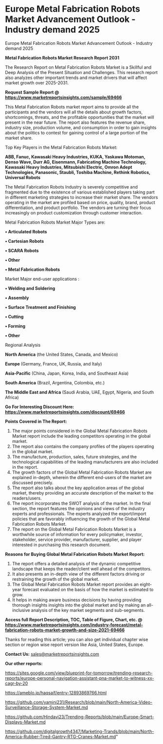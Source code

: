 # Europe Metal Fabrication Robots Market Advancement Outlook - Industry demand 2025
Europe Metal Fabrication Robots Market Advancement Outlook - Industry demand 2025

<strong>Metal Fabrication Robots Market Research Report 2031</strong>

The Research Report on Metal Fabrication Robots Market is a Skillful and Deep Analysis of the Present Situation and Challenges. This research report also analyzes other important trends and market drivers that will affect market growth over 2025-2031.

<strong>Request Sample Report @ <a href=https://www.marketreportsinsights.com/sample/69466>https://www.marketreportsinsights.com/sample/69466</a></strong>

This Metal Fabrication Robots market report aims to provide all the participants and the vendors will all the details about growth factors, shortcomings, threats, and the profitable opportunities that the market will present in the near future. The report also features the revenue share, industry size, production volume, and consumption in order to gain insights about the politics to contest for gaining control of a large portion of the market share.

Top Key Players in the Metal Fabrication Robots Market:

<strong>ABB, Fanuc, Kawasaki Heavy Industries, KUKA, Yaskawa Motoman, Denso Wave, Durr AG, Eisenmann, Fabricating Machine Technology, Kawasaki Heavy Industries, Mitsubishi Electric, Omron Adept Technologies, Panasonic, Staubli, Toshiba Machine, Rethink Robotics, Universal Robots</strong>

The Metal Fabrication Robots Industry is severely competitive and fragmented due to the existence of various established players taking part in different marketing strategies to increase their market share. The vendors operating in the market are profiled based on price, quality, brand, product differentiation, and product portfolio. The vendors are turning their focus increasingly on product customization through customer interaction.

Metal Fabrication Robots Market Major Types are:

<strong>• Articulated Robots

• Cartesian Robots

• SCARA Robots

• Other

• Metal Fabrication Robots</strong>

Market Major end-user applications :

<strong>• Welding and Soldering

• Assembly

• Surface Treatment and Finishing

• Cutting

• Forming

• Other</strong>

Regional Analysis

</u><strong><b>North America</b></strong> (the United States, Canada, and Mexico)

<strong><b>Europe </b></strong>(Germany, France, UK, Russia, and Italy)

<strong><b>Asia-Pacific</b></strong> (China, Japan, Korea, India, and Southeast Asia)

<strong><b>South America</b></strong> (Brazil, Argentina, Colombia, etc.)

<strong><b>The Middle East and Africa</b></strong> (Saudi Arabia, UAE, Egypt, Nigeria, and South Africa)

<strong>Go For Interesting Discount Here: <a href=https://www.marketreportsinsights.com/discount/69466>https://www.marketreportsinsights.com/discount/69466</a></strong>

<strong>Points Covered in The Report:</strong>
<ol>
  <li>The major points considered in the Global Metal Fabrication Robots Market report include the leading competitors operating in the global market.</li>
  <li>The report also contains the company profiles of the players operating in the global market.</li>
  <li>The manufacture, production, sales, future strategies, and the technological capabilities of the leading manufacturers are also included in the report.</li>
  <li>The growth factors of the Global Metal Fabrication Robots Market are explained in-depth, wherein the different end-users of the market are discussed precisely.</li>
  <li>The report also talks about the key application areas of the global market, thereby providing an accurate description of the market to the readers/users.</li>
  <li>The report incorporates the SWOT analysis of the market. In the final section, the report features the opinions and views of the industry experts and professionals. The experts analyzed the export/import policies that are favorably influencing the growth of the Global Metal Fabrication Robots Market.</li>
  <li>The report on the Global Metal Fabrication Robots Market is a worthwhile source of information for every policymaker, investor, stakeholder, service provider, manufacturer, supplier, and player interested in purchasing this research document.</li>
</ol>
<strong>Reasons for Buying Global Metal Fabrication Robots Market Report:</strong>

<ol>
  <li>The report offers a detailed analysis of the dynamic competitive landscape that keeps the reader/client well ahead of the competitors.</li>
  <li>It also presents an in-depth view of the different factors driving or restraining the growth of the global market.</li>
  <li>The Global Metal Fabrication Robots Market report provides an eight-year forecast evaluated on the basis of how the market is estimated to grow.</li>
  <li>It helps in making aware business decisions by having providing thorough insights insights into the global market and by making an all-inclusive analysis of the key market segments and sub-segments.</li>
</ol>
<strong>Access full Report Description, TOC, Table of Figure, Chart, etc. @ <a href=https://www.marketreportsinsights.com/industry-forecast/metal-fabrication-robots-market-growth-and-size-2021-69466>https://www.marketreportsinsights.com/industry-forecast/metal-fabrication-robots-market-growth-and-size-2021-69466</a></strong>


Thanks for reading this article; you can also get individual chapter wise section or region wise report version like Asia, United States, Europe.

<strong>Contact Us:</strong>
sales@marketreportsinsights.com

<strong>Our other reports:</strong>

<a href=https://sites.google.com/view/blueprint-for-tomorrow/trending-research-reports/europe-personal-navigation-assistant-pna-market-to-witness-xx-cagr-by-20>https://sites.google.com/view/blueprint-for-tomorrow/trending-research-reports/europe-personal-navigation-assistant-pna-market-to-witness-xx-cagr-by-20</a>

<a href=https://ameblo.jp/haqsaif/entry-12893869766.html>https://ameblo.jp/haqsaif/entry-12893869766.html</a>

<a href=https://github.com/yamini231/Research/blob/main/North-America-Video-Surveillance-Storage-System-Market.md>https://github.com/yamini231/Research/blob/main/North-America-Video-Surveillance-Storage-System-Market.md</a>

<a href=https://github.com/Hindavi23/Trending-Reports/blob/main/Europe-Smart-Displays-Market.md>https://github.com/Hindavi23/Trending-Reports/blob/main/Europe-Smart-Displays-Market.md</a>

<a href=https://github.com/digitalgrowth4347/Marketing-Trands/blob/main/North-America-Rubber-Tired-Gantry-RTG-Cranes-Market.md>https://github.com/digitalgrowth4347/Marketing-Trands/blob/main/North-America-Rubber-Tired-Gantry-RTG-Cranes-Market.md</a>"
